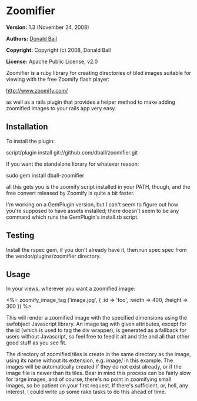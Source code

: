 Zoomifier
=========
__Version:__ 1.3 (November 24, 2008)

__Authors:__  [Donald Ball](mailto:donald.ball@gmail.com)

__Copyright:__ Copyright (c) 2008, Donald Ball

__License:__ Apache Public License, v2.0

Zoomifier is a ruby library for creating directories of tiled images suitable for viewing with the free Zoomify flash player:

http://www.zoomify.com/

as well as a rails plugin that provides a helper method to make adding zoomified images to your rails app very easy.

## Installation

To install the plugin:

  script/plugin install git://github.com/dball/zoomifier.git

If you want the standalone library for whatever reason:

  sudo gem install dball-zoomifier

all this gets you is the zoomify script installed in your PATH, though, and the free convert released by Zoomify is quite a bit faster.

I'm working on a GemPlugin version, but I can't seem to figure out how you're supposed to have assets installed; there doesn't seem to be any command which runs the GemPlugin's install.rb script.

## Testing

Install the rspec gem, if you don't already have it, then run spec spec from the vendor/plugins/zoomifier directory.

## Usage

In your views, wherever you want a zoomified image:

  <%= zoomify_image_tag ('image.jpg', { :id => 'foo', :width => 400, :height => 300 }) %>

This will render a zoomified image with the specified dimensions using the swfobject Javascript library. An image tag with given attributes, except for the id (which is used to tag the div wrapper), is generated as a fallback for users without Javascript, so feel free to feed it alt and title and all that other good stuff as you see fit.

The directory of zoomified tiles is create in the same directory as the image, using its name without its extension, e.g. image/ in this example. The images will be automatically created if they do not exist already, or if the image file is newer than its tiles. Bear in mind this process can be fairly slow for large images, and of course, there's no point in zoomifying small images, so be patient on your first request. If there's sufficient, or, hell, any interest, I could write up some rake tasks to do this ahead of time.
